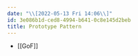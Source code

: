 ```yaml
---
date: "\\[2022-05-13 Fri 14:06\\]"
id: 3e086b1d-ced8-4994-b641-0c8e145d2beb
title: Prototype Pattern
---
```


- [[GoF]]
